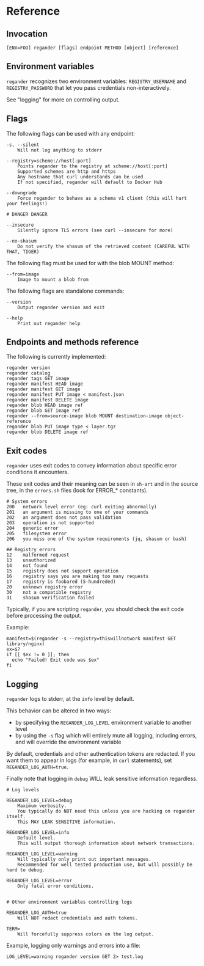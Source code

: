 # Reference

## Invocation

```
[ENV=FOO] regander [flags] endpoint METHOD [object] [reference]
```

## Environment variables

`regander` recognizes two environment variables: `REGISTRY_USERNAME` and `REGISTRY_PASSWORD` that let
you pass credentials non-interactively.

See "logging" for more on controlling output.

## Flags

The following flags can be used with any endpoint:

```
-s, --silent
    Will not log anything to stderr

--registry=scheme://host[:port]
    Points regander to the registry at scheme://host[:port]
    Supported schemes are http and https
    Any hostname that curl understands can be used
    If not specified, regander will default to Docker Hub

--downgrade
    Force regander to behave as a schema v1 client (this will hurt your feelings!)

# DANGER DANGER
   
--insecure
    Silently ignore TLS errors (see curl --insecure for more)

--no-shasum
    Do not verify the shasum of the retrieved content (CAREFUL WITH THAT, TIGER)
```

The following flag must be used for with the blob MOUNT method:

```
--from=image
    Image to mount a blob from
```

The following flags are standalone commands:

```
--version
    Output regander version and exit

--help
    Print out regander help

```

## Endpoints and methods reference

The following is currently implemented:

```
regander version
regander catalog
regander tags GET image
regander manifest HEAD image
regander manifest GET image
regander manifest PUT image < manifest.json
regander manifest DELETE image
regander blob HEAD image ref
regander blob GET image ref
regander --from=source-image blob MOUNT destination-image object-reference
regander blob PUT image type < layer.tgz
regander blob DELETE image ref
```

## Exit codes

`regander` uses exit codes to convey information about specific error conditions it encounters.

These exit codes and their meaning can be seen in `sh-art` and in the source tree, in the `errors.sh` files (look for ERROR_* constants).

```
# System errors
200   network level error (eg: curl exiting abnormally)
201   an argument is missing to one of your commands
202   an argument does not pass validation
203   operation is not supported
204   generic error
205   filesystem error
206   you miss one of the system requirements (jq, shasum or bash)

## Registry errors
12    malformed request
13    unauthorized
14    not found
15    registry does not support operation
16    registry says you are making too many requests
17    registry is foobared (5-hundreded)
20    unknown registry error
30    not a compatible registry
31    shasum verification failed
```

Typically, if you are scripting `regander`, you should check the exit code before processing the output.

Example:

```
manifest=$(regander -s --registry=thiswillnotwork manifest GET library/nginx)
ex=$?
if [[ $ex != 0 ]]; then
  echo "Failed! Exit code was $ex"
fi
```

## Logging

`regander` logs to stderr, at the `info` level by default.

This behavior can be altered in two ways:

 * by specifying the `REGANDER_LOG_LEVEL` environment variable to another level
 * by using the `-s` flag which will entirely mute all logging, including errors, and will override the environment variable

By default, credentials and other authentication tokens are redacted. If you want them to appear in logs
(for example, in `curl` statements), set `REGANDER_LOG_AUTH=true`.

Finally note that logging in `debug` WILL leak sensitive information regardless.

```
# Log levels

REGANDER_LOG_LEVEL=debug
    Maximum verbosity.
    You typically do NOT need this unless you are hacking on regander itself.
    This MAY LEAK SENSITIVE information.

REGANDER_LOG_LEVEL=info
    Default level.
    This will output thorough information about network transactions.
    
REGANDER_LOG_LEVEL=warning
    Will typically only print out important messages.
    Recommended for well tested production use, but will possibly be hard to debug.
    
REGANDER_LOG_LEVEL=error
    Only fatal error conditions.


# Other environment variables controlling logs

REGANDER_LOG_AUTH=true
    Will NOT redact credentials and auth tokens.
    
TERM=
    Will forcefully suppress colors on the log output.
```

Example, logging only warnings and errors into a file:

```
LOG_LEVEL=warning regander version GET 2> test.log
```
